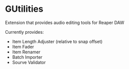 # GUtilities
Extension that provides audio editing tools for Reaper DAW

Currently provides:
- Item Length Adjuster (relative to snap offset)
- Item Fader
- Item Renamer
- Batch Importer
- Sourve Validator
